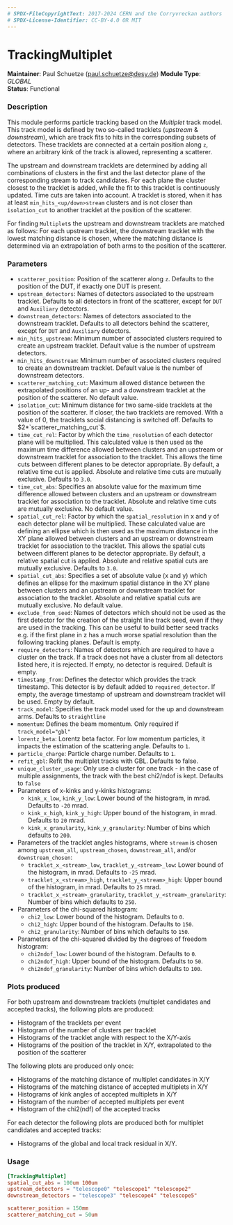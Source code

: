 ```yaml
---
# SPDX-FileCopyrightText: 2017-2024 CERN and the Corryvreckan authors
# SPDX-License-Identifier: CC-BY-4.0 OR MIT
---
```


# TrackingMultiplet

**Maintainer**: Paul Schuetze (paul.schuetze@desy.de)
**Module Type**: *GLOBAL*  
**Status**: Functional

### Description

This module performs particle tracking based on the _Multiplet_ track model.
This track model is defined by two so-called tracklets (_upstream_ & _downstream_), which are track fits to hits in the corresponding subsets of detectors.
These tracklets are connected at a certain position along `z`, where an arbitrary kink of the track is allowed, representing a scatterer.

The upstream and downstream tracklets are determined by adding all combinations of clusters in the first and the last detector plane of the corresponding stream to track candidates.
For each plane the cluster closest to the tracklet is added, while the fit to this tracklet is continuously updated.
Time cuts are taken into account.
A tracklet is stored, when it has at least `min_hits_<up/down>stream` clusters and is not closer than `isolation_cut` to another tracklet at the position of the scatterer.

For finding `Multiplet`s the upstream and downstream tracklets are matched as follows:
For each upstream tracklet, the downstream tracklet with the lowest matching distance is chosen, where the matching distance is determined via an extrapolation of both arms to the position of the scatterer.

### Parameters

* `scatterer_position`: Position of the scatterer along `z`. Defaults to the position of the DUT, if exactly one DUT is present.
* `upstream_detectors`: Names of detectors associated to the upstream tracklet. Defaults to all detectors in front of the scatterer, except for `DUT` and `Auxiliary` detectors.
* `downstream_detectors`: Names of detectors associated to the downstream tracklet. Defaults to all detectors behind the scatterer, except for `DUT` and `Auxiliary` detectors.
* `min_hits_upstream`: Minimum number of associated clusters required to create an upstream tracklet. Default value is the number of upstream detectors.
* `min_hits_downstream`: Minimum number of associated clusters required to create an downstream tracklet. Default value is the number of downstream detectors.
* `scatterer_matching_cut`: Maximum allowed distance between the extrapolated positions of an up- and a downstream tracklet at the position of the scatterer. No default value.
* `isolation_cut`: Minimum distance for two same-side tracklets at the position of the scatterer. If closer, the two tracklets are removed. With a value of 0, the tracklets social distancing is switched off. Defaults to $2*`scatterer_matching_cut`$.
* `time_cut_rel`: Factor by which the `time_resolution` of each detector plane will be multiplied. This calculated value is then used as the maximum time difference allowed between clusters and an upstream or downstream tracklet for association to the tracklet. This allows the time cuts between different planes to be detector appropriate. By default, a relative time cut is applied. Absolute and relative time cuts are mutually exclusive. Defaults to `3.0`.
* `time_cut_abs`: Specifies an absolute value for the maximum time difference allowed between clusters and an upstream or downstream tracklet for association to the tracklet. Absolute and relative time cuts are mutually exclusive. No default value.
* `spatial_cut_rel`: Factor by which the `spatial_resolution` in x and y of each detector plane will be multiplied. These calculated value are defining an ellipse which is then used as the maximum distance in the XY plane allowed between clusters and an upstream or downstream tracklet for association to the tracklet. This allows the spatial cuts between different planes to be detector appropriate. By default, a relative spatial cut is applied. Absolute and relative spatial cuts are mutually exclusive. Defaults to `3.0`.
* `spatial_cut_abs`: Specifies a set of absolute value (x and y) which defines an ellipse for the maximum spatial distance in the XY plane between clusters and an upstream or downstream tracklet for association to the tracklet. Absolute and relative spatial cuts are mutually exclusive. No default value.
* `exclude_from_seed`: Names of detectors which should not be used as the first detector for the creation of the straight line track seed, even if they are used in the tracking. This can be useful to build better seed tracks e.g. if the first plane in z has a much worse spatial resolution than the following tracking planes. Default is empty.
* `require_detectors`: Names of detectors which are required to have a cluster on the track. If a track does not have a cluster from all detectors listed here, it is rejected. If empty, no detector is required. Default is empty.
* `timestamp_from`: Defines the detector which provides the track timestamp. This detector is by default added to `required_detector`. If empty, the average timestamp of upstream and downstream tracklet will be used. Empty by default.
* `track_model`: Specifies the track model used for the up and downstream arms. Defaults to `straightline`
* `momentum`: Defines the beam momentum. Only required if `track_model="gbl"`
* `lorentz_beta`: Lorentz beta factor. For low momentum particles, it impacts the estimation of the scattering angle. Defaults to `1`.
* `particle_charge`: Particle charge number. Defaults to `1`.
* `refit_gbl`: Refit the multiplet tracks with GBL. Defaults to false.
* `unique_cluster_usage`: Only use a cluster for one track - in the case of multiple assignments, the track with the best chi2/ndof is kept. Defaults to `false`
* Parameters of x-kinks and y-kinks histograms:
  * `kink_x_low`, `kink_y_low`: Lower bound of the histogram, in mrad. Defaults to `-20` mrad.
  * `kink_x_high`, `kink_y_high`: Upper bound of the histogram, in mrad. Defaults to `20` mrad.
  * `kink_x_granularity`, `kink_y_granularity`: Number of bins which defaults to `200`.
* Parameters of the tracklet angles histograms, where `stream` is chosen among `upstream_all`, `upstream_chosen`, `downstream_all`, and/or `downstream_chosen`:
  * `tracklet_x_<stream>_low`, `tracklet_y_<stream>_low`: Lower bound of the histogram, in mrad. Defaults to `-25` mrad.
  * `tracklet_x_<stream>_high`, `tracklet_y_<stream>_high`: Upper bound of the histogram, in mrad. Defaults to `25` mrad.
  * `tracklet_x_<stream>_granularity`, `tracklet_y_<stream>_granularity`: Number of bins which defaults to `250`.
* Parameters of the chi-squared histogram:
  * `chi2_low`: Lower bound of the histogram. Defaults to `0`.
  * `chi2_high`: Upper bound of the histogram. Defaults to `150`.
  * `chi2_granularity`: Number of bins which defaults to `150`.
* Parameters of the chi-squared divided by the degrees of freedom histogram:
  * `chi2ndof_low`: Lower bound of the histogram. Defaults to `0`.
  * `chi2ndof_high`: Upper bound of the histogram. Defaults to `50`.
  * `chi2ndof_granularity`: Number of bins which defaults to `100`.

### Plots produced

For both upstream and downstream tracklets (multiplet candidates and accepted tracks), the following plots are produced:

* Histogram of the tracklets per event
* Histogram of the number of clusters per tracklet
* Histograms of the tracklet angle with respect to the X/Y-axis
* Histograms of the position of the tracklet in X/Y, extrapolated to the position of the scatterer

The following plots are produced only once:

* Histograms of the matching distance of multiplet candidates in X/Y
* Histograms of the matching distance of accepted multiplets in X/Y
* Histograms of kink angles of accepted multiplets in X/Y
* Histogram of the number of accepted multiplets per event
* Histogram of the chi2(ndf) of the accepted tracks

For each detector the following plots are produced both for multiplet candidates and accepted tracks:

* Histograms of the global and local track residual in X/Y.

### Usage

```toml
[TrackingMultiplet]
spatial_cut_abs = 100um 100um
upstream_detectors = "telescope0" "telescope1" "telescope2"
downstream_detectors = "telescope3" "telescope4" "telescope5"

scatterer_position = 150mm
scatterer_matching_cut = 50um

```
